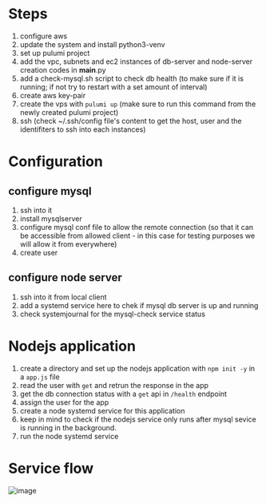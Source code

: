 # Steps
1. configure aws
2. update the system and install python3-venv
3. set up pulumi project
4. add the vpc, subnets and ec2 instances of db-server and node-server creation codes in __main__.py
5. add a check-mysql.sh script to check db health (to make sure if it is running; if not try to restart with a set amount of interval)
6. create aws key-pair
7. create the vps with `pulumi up` (make sure to run this command from the newly created pulumi project)
8. ssh (check ~/.ssh/config file's content to get the host, user and the identifiters to ssh into each instances)

# Configuration
## configure mysql
1. ssh into it
2. install mysqlserver
3. configure mysql conf file to allow the remote connection (so that it can be accessible from allowed client - in this case for testing purposes we will allow it from everywhere)
4. create user

## configure node server
1. ssh into it from local client
2. add a systemd service here to chek if mysql db server is up and running
3. check systemjournal for the mysql-check service status

# Nodejs application
1. create a directory and set up the nodejs application with `npm init -y` in a `app.js` file
2. read the user with `get` and retrun the response in the app
3. get the db connection status with a `get` api in `/health` endpoint
4. assign the user for the app
5. create a node systemd service for this application
6. keep in mind to check if the nodejs service only runs after mysql sevice is running in the background.
7. run the node systemd service 

# Service flow
![image](https://github.com/user-attachments/assets/9ed4d6e6-f650-445c-bb72-ff48e386030f)
